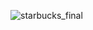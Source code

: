 
![starbucks_final](https://user-images.githubusercontent.com/65813696/148684645-26ec2a4b-0d6f-43f1-bca1-fc9943ca53fa.png)

